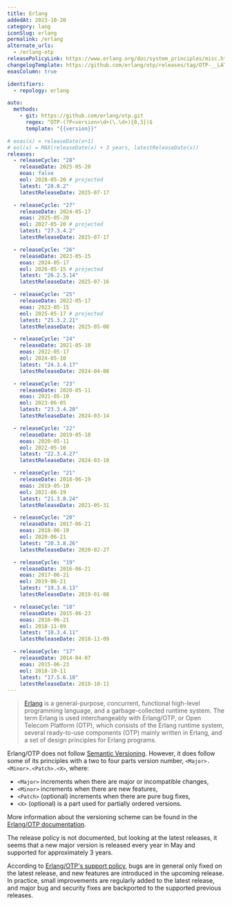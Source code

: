 ```yaml
---
title: Erlang
addedAt: 2023-10-20
category: lang
iconSlug: erlang
permalink: /erlang
alternate_urls:
  - /erlang-otp
releasePolicyLink: https://www.erlang.org/doc/system_principles/misc.html
changelogTemplate: https://github.com/erlang/otp/releases/tag/OTP-__LATEST__
eoasColumn: true

identifiers:
  - repology: erlang

auto:
  methods:
    - git: https://github.com/erlang/otp.git
      regex: ^OTP-(?P<version>\d+(\.\d+){0,3})$
      template: "{{version}}"

# eoas(x) = releaseDate(x+1)
# eol(x) = MAX(releaseDate(x) + 3 years, latestReleaseDate(x))
releases:
  - releaseCycle: "28"
    releaseDate: 2025-05-20
    eoas: false
    eol: 2028-05-20 # projected
    latest: "28.0.2"
    latestReleaseDate: 2025-07-17

  - releaseCycle: "27"
    releaseDate: 2024-05-17
    eoas: 2025-05-20
    eol: 2027-05-20 # projected
    latest: "27.3.4.2"
    latestReleaseDate: 2025-07-17

  - releaseCycle: "26"
    releaseDate: 2023-05-15
    eoas: 2024-05-17
    eol: 2026-05-15 # projected
    latest: "26.2.5.14"
    latestReleaseDate: 2025-07-16

  - releaseCycle: "25"
    releaseDate: 2022-05-17
    eoas: 2023-05-15
    eol: 2025-05-17 # projected
    latest: "25.3.2.21"
    latestReleaseDate: 2025-05-08

  - releaseCycle: "24"
    releaseDate: 2021-05-10
    eoas: 2022-05-17
    eol: 2024-05-10
    latest: "24.3.4.17"
    latestReleaseDate: 2024-04-08

  - releaseCycle: "23"
    releaseDate: 2020-05-11
    eoas: 2021-05-10
    eol: 2023-06-05
    latest: "23.3.4.20"
    latestReleaseDate: 2024-03-14

  - releaseCycle: "22"
    releaseDate: 2019-05-10
    eoas: 2020-05-11
    eol: 2022-05-10
    latest: "22.3.4.27"
    latestReleaseDate: 2024-03-18

  - releaseCycle: "21"
    releaseDate: 2018-06-19
    eoas: 2019-05-10
    eol: 2021-06-19
    latest: "21.3.8.24"
    latestReleaseDate: 2021-05-31

  - releaseCycle: "20"
    releaseDate: 2017-06-21
    eoas: 2018-06-19
    eol: 2020-06-21
    latest: "20.3.8.26"
    latestReleaseDate: 2020-02-27

  - releaseCycle: "19"
    releaseDate: 2016-06-21
    eoas: 2017-06-21
    eol: 2019-06-21
    latest: "19.3.6.13"
    latestReleaseDate: 2019-01-08

  - releaseCycle: "18"
    releaseDate: 2015-06-23
    eoas: 2016-06-21
    eol: 2018-11-09
    latest: "18.3.4.11"
    latestReleaseDate: 2018-11-09

  - releaseCycle: "17"
    releaseDate: 2014-04-07
    eoas: 2015-06-23
    eol: 2018-10-11
    latest: "17.5.6.10"
    latestReleaseDate: 2018-10-11
---
```


> [Erlang](https://www.erlang.org/) is a general-purpose, concurrent, functional high-level
> programming language, and a garbage-collected runtime system. The term Erlang is used
> interchangeably with Erlang/OTP, or Open Telecom Platform (OTP), which consists of the Erlang
> runtime system, several ready-to-use components (OTP) mainly written in Erlang, and a set of
> design principles for Erlang programs.

Erlang/OTP does not follow [Semantic Versioning](https://semver.org/). However, it does follow some
of its principles with a two to four parts version number, `<Major>.<Minor>.<Patch>.<X>`, where:

- `<Major>` increments when there are major or incompatible changes,
- `<Minor>` increments when there are new features,
- `<Patch>` (optional) increments when there are pure bug fixes,
- `<X>` (optional) is a part used for partially ordered versions.

More information about the versioning scheme can be found in the [Erlang/OTP documentation](https://www.erlang.org/doc/system_principles/versions#version-scheme).

The release policy is not documented, but looking at the latest releases, it seems that a new major
version is released every year in May and supported for approximately 3 years.

According to [Erlang/OTP's support policy](https://www.erlang.org/doc/system_principles/misc.html),
bugs are in general only fixed on the latest release, and new features are introduced in the
upcoming release. In practice, small improvements are regularly added to the latest release, and
major bug and security fixes are backported to the supported previous releases.
